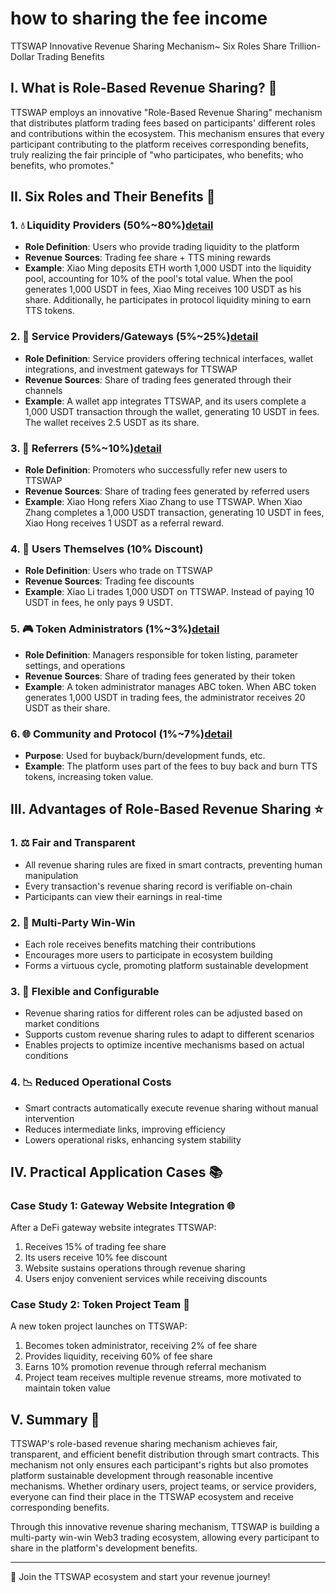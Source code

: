 
# how to sharing the fee income
TTSWAP Innovative Revenue Sharing Mechanism~ Six Roles Share Trillion-Dollar Trading Benefits

## I. What is Role-Based Revenue Sharing? 🤔

TTSWAP employs an innovative "Role-Based Revenue Sharing" mechanism that distributes platform trading fees based on participants' different roles and contributions within the ecosystem. This mechanism ensures that every participant contributing to the platform receives corresponding benefits, truly realizing the fair principle of "who participates, who benefits; who benefits, who promotes."

## II. Six Roles and Their Benefits 👥

### 1. 💧 Liquidity Providers (50%~80%)[detail](/docs/community/investor)
- **Role Definition**: Users who provide trading liquidity to the platform
- **Revenue Sources**: Trading fee share + TTS mining rewards
- **Example**: Xiao Ming deposits ETH worth 1,000 USDT into the liquidity pool, accounting for 10% of the pool's total value. When the pool generates 1,000 USDT in fees, Xiao Ming receives 100 USDT as his share. Additionally, he participates in protocol liquidity mining to earn TTS tokens.

### 2. 🔌 Service Providers/Gateways (5%~25%)[detail](/docs/community/investor)
- **Role Definition**: Service providers offering technical interfaces, wallet integrations, and investment gateways for TTSWAP
- **Revenue Sources**: Share of trading fees generated through their channels
- **Example**: A wallet app integrates TTSWAP, and its users complete a 1,000 USDT transaction through the wallet, generating 10 USDT in fees. The wallet receives 2.5 USDT as its share.

### 3. 👥 Referrers (5%~10%)[detail](/docs/community/investor)
- **Role Definition**: Promoters who successfully refer new users to TTSWAP
- **Revenue Sources**: Share of trading fees generated by referred users
- **Example**: Xiao Hong refers Xiao Zhang to use TTSWAP. When Xiao Zhang completes a 1,000 USDT transaction, generating 10 USDT in fees, Xiao Hong receives 1 USDT as a referral reward.

### 4. 👤 Users Themselves (10% Discount)
- **Role Definition**: Users who trade on TTSWAP
- **Revenue Sources**: Trading fee discounts
- **Example**: Xiao Li trades 1,000 USDT on TTSWAP. Instead of paying 10 USDT in fees, he only pays 9 USDT.

### 5. 🎮 Token Administrators (1%~3%)[detail](/docs/community/investor)
- **Role Definition**: Managers responsible for token listing, parameter settings, and operations
- **Revenue Sources**: Share of trading fees generated by their token
- **Example**: A token administrator manages ABC token. When ABC token generates 1,000 USDT in trading fees, the administrator receives 20 USDT as their share.

### 6. 🌐 Community and Protocol (1%~7%)[detail](/docs/community/investor)
- **Purpose**: Used for buyback/burn/development funds, etc.
- **Example**: The platform uses part of the fees to buy back and burn TTS tokens, increasing token value.

## III. Advantages of Role-Based Revenue Sharing ⭐

### 1. ⚖️ Fair and Transparent
- All revenue sharing rules are fixed in smart contracts, preventing human manipulation
- Every transaction's revenue sharing record is verifiable on-chain
- Participants can view their earnings in real-time

### 2. 🤝 Multi-Party Win-Win
- Each role receives benefits matching their contributions
- Encourages more users to participate in ecosystem building
- Forms a virtuous cycle, promoting platform sustainable development

### 3. 🔧 Flexible and Configurable
- Revenue sharing ratios for different roles can be adjusted based on market conditions
- Supports custom revenue sharing rules to adapt to different scenarios
- Enables projects to optimize incentive mechanisms based on actual conditions

### 4. 📉 Reduced Operational Costs
- Smart contracts automatically execute revenue sharing without manual intervention
- Reduces intermediate links, improving efficiency
- Lowers operational risks, enhancing system stability

## IV. Practical Application Cases 📚

### Case Study 1: Gateway Website Integration 🌐
After a DeFi gateway website integrates TTSWAP:
1. Receives 15% of trading fee share
2. Its users receive 10% fee discount
3. Website sustains operations through revenue sharing
4. Users enjoy convenient services while receiving discounts

### Case Study 2: Token Project Team 💎
A new token project launches on TTSWAP:
1. Becomes token administrator, receiving 2% of fee share
2. Provides liquidity, receiving 60% of fee share
3. Earns 10% promotion revenue through referral mechanism
4. Project team receives multiple revenue streams, more motivated to maintain token value

## V. Summary 🎉

TTSWAP's role-based revenue sharing mechanism achieves fair, transparent, and efficient benefit distribution through smart contracts. This mechanism not only ensures each participant's rights but also promotes platform sustainable development through reasonable incentive mechanisms. Whether ordinary users, project teams, or service providers, everyone can find their place in the TTSWAP ecosystem and receive corresponding benefits.

Through this innovative revenue sharing mechanism, TTSWAP is building a multi-party win-win Web3 trading ecosystem, allowing every participant to share in the platform's development benefits.

---
💫 Join the TTSWAP ecosystem and start your revenue journey! 